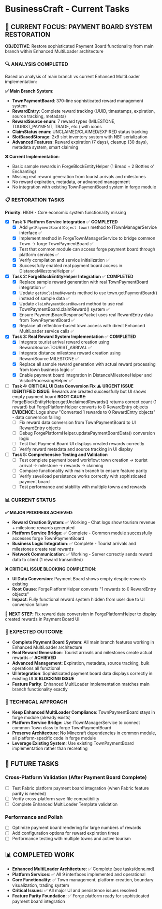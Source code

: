 # BusinessCraft - Current Tasks

## 🎯 **CURRENT FOCUS: PAYMENT BOARD SYSTEM RESTORATION**

**OBJECTIVE**: Restore sophisticated Payment Board functionality from main branch within Enhanced MultiLoader architecture

### **🔍 ANALYSIS COMPLETED**
Based on analysis of main branch vs current Enhanced MultiLoader implementation:

**✅ Main Branch System**:
- **TownPaymentBoard**: 370-line sophisticated reward management system
- **RewardEntry**: Complete reward tracking (UUID, timestamps, expiration, source tracking, metadata)
- **RewardSource enum**: 7 reward types (MILESTONE, TOURIST_PAYMENT, TRADE, etc.) with icons
- **ClaimStatus enum**: UNCLAIMED/CLAIMED/EXPIRED status tracking
- **SlotBasedStorage**: 2x9 slot inventory system with NBT serialization
- **Advanced Features**: Reward expiration (7 days), cleanup (30 days), metadata system, smart claiming

**❌ Current Implementation**: 
- Basic sample rewards in ForgeBlockEntityHelper (1 Bread + 2 Bottles o' Enchanting)
- Missing real reward generation from tourist arrivals and milestones
- No reward expiration, metadata, or advanced management
- No integration with existing TownPaymentBoard system in forge module

### **📋 RESTORATION TASKS**

**Priority**: HIGH - Core economic system functionality missing

- [x] **Task 1: Platform Service Integration** ✅ **COMPLETED**
  - [x] Add `getPaymentBoard(Object town)` method to ITownManagerService interface ✅
  - [x] Implement method in ForgeTownManagerService to bridge common Town → forge TownPaymentBoard ✅
  - [x] Test that common module can access forge payment board through platform services ✅
  - [x] Verify compilation and service initialization ✅
  - [x] Successfully enabled real payment board access in DistanceMilestoneHelper ✅

- [x] **Task 2: ForgeBlockEntityHelper Integration** ✅ **COMPLETED**
  - [x] Replace sample reward generation with real TownPaymentBoard integration ✅
  - [x] Update `getUnclaimedRewards` method to use town.getPaymentBoard() instead of sample data ✅
  - [x] Update `claimPaymentBoardReward` method to use real TownPaymentBoard.claimReward() system ✅
  - [x] Ensure PaymentBoardResponsePacket uses real RewardEntry data from TownPaymentBoard ✅
  - [x] Replace all reflection-based town access with direct Enhanced MultiLoader service calls ✅

- [x] **Task 3: Real Reward System Implementation** ✅ **COMPLETED**
  - [x] Integrate tourist arrival reward creation using RewardSource.TOURIST_ARRIVAL ✅
  - [x] Integrate distance milestone reward creation using RewardSource.MILESTONE ✅
  - [x] Replace all sample reward generation with actual reward processing from town business logic ✅
  - [x] Enable payment board integration in DistanceMilestoneHelper and VisitorProcessingHelper ✅

- [ ] **Task 4: CRITICAL UI Data Conversion Fix** ⚠️ **URGENT ISSUE IDENTIFIED**
  **ISSUE**: Rewards are created successfully but UI shows empty payment board
  **ROOT CAUSE**: ForgeBlockEntityHelper.getUnclaimedRewards() returns correct count (1 reward) but ForgePlatformHelper converts to 0 RewardEntry objects
  **EVIDENCE**: Logs show "Converted 1 rewards to 0 RewardEntry objects" - data conversion failing
  - [ ] Fix reward data conversion from TownPaymentBoard to UI RewardEntry objects
  - [ ] Debug ForgePlatformHelper.updatePaymentBoardData() conversion logic
  - [ ] Test that Payment Board UI displays created rewards correctly
  - [ ] Verify reward metadata and source tracking in UI display

- [ ] **Task 5: Comprehensive Testing and Validation**
  - [ ] Test complete payment board workflow: town creation → tourist arrival → milestone → rewards → claiming
  - [ ] Compare functionality with main branch to ensure feature parity
  - [ ] Verify save/load persistence works correctly with sophisticated payment board
  - [ ] Test performance and stability with multiple towns and rewards

### **📊 CURRENT STATUS**

**✅ MAJOR PROGRESS ACHIEVED**:
- **Reward Creation System**: ✅ Working - Chat logs show tourism revenue + milestone rewards generated
- **Platform Service Bridge**: ✅ Complete - Common module successfully accesses forge TownPaymentBoard  
- **Business Logic Integration**: ✅ Complete - Tourist arrivals and milestones create real rewards
- **Network Communication**: ✅ Working - Server correctly sends reward data to client (1 reward transmitted)

**❌ CRITICAL ISSUE BLOCKING COMPLETION**:
- **UI Data Conversion**: Payment Board shows empty despite rewards existing
- **Root Cause**: ForgePlatformHelper converts "1 rewards to 0 RewardEntry objects" 
- **Impact**: Fully functional reward system hidden from user due to UI conversion failure

**🎯 NEXT STEP**: Fix reward data conversion in ForgePlatformHelper to display created rewards in Payment Board UI

### **🎯 EXPECTED OUTCOME**
- **Complete Payment Board System**: All main branch features working in Enhanced MultiLoader architecture
- **Real Reward Generation**: Tourist arrivals and milestones create actual rewards ✅ **ACHIEVED**
- **Advanced Management**: Expiration, metadata, source tracking, bulk operations all functional
- **UI Integration**: Sophisticated payment board data displays correctly in existing UI ❌ **BLOCKING ISSUE**
- **Feature Parity**: Enhanced MultiLoader implementation matches main branch functionality exactly

### **🔧 TECHNICAL APPROACH**
- **Keep Enhanced MultiLoader Compliance**: TownPaymentBoard stays in forge module (already exists)
- **Platform Service Bridge**: Use ITownManagerService to connect common Town class to forge TownPaymentBoard
- **Preserve Architecture**: No Minecraft dependencies in common module, all platform-specific code in forge module
- **Leverage Existing System**: Use existing TownPaymentBoard implementation rather than recreating

## 🎯 **FUTURE TASKS**

### **Cross-Platform Validation** (After Payment Board Complete)
- [ ] Test Fabric platform payment board integration (when Fabric feature parity is needed)
- [ ] Verify cross-platform save file compatibility
- [ ] Complete Enhanced MultiLoader Template validation

### **Performance and Polish**
- [ ] Optimize payment board rendering for large numbers of rewards
- [ ] Add configuration options for reward expiration times
- [ ] Performance testing with multiple towns and active tourism

## 📊 **COMPLETED WORK**
- **Enhanced MultiLoader Architecture**: ✅ Complete (see tasks/done.md)
- **Platform Services**: ✅ All 9 interfaces implemented and operational
- **Core Functionality**: ✅ Town management, platform creation, boundary visualization, trading system
- **Critical Issues**: ✅ All major UI and persistence issues resolved
- **Feature Parity Foundation**: ✅ Forge platform ready for sophisticated payment board integration